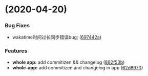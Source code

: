 #  (2020-04-20)


### Bug Fixes

* wakatime时间过长同步错误bug; ([697442a](https://github.com/Y-lonelY/YlonelY-GrowingUp/commit/697442acea9e36120e2d526014f5a046ffce1e97))


### Features

* **whole app:** add commitizen && changelog ([892f53b](https://github.com/Y-lonelY/YlonelY-GrowingUp/commit/892f53b25e29759dc876f2e4fa3262a948352460))
* **whole-app:** add commitizen and changelog in app ([62d6970](https://github.com/Y-lonelY/YlonelY-GrowingUp/commit/62d6970234b5882c8054d8c7cd809f88e6d56b55))



